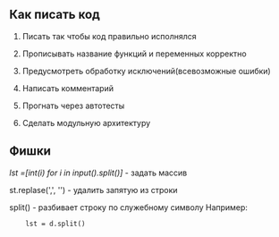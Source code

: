 
## Как писать код
1. Писать так чтобы код правильно исполнялся

2. Прописывать название функций и переменных корректно

3. Предусмотреть обработку исключений(всевозможные ошибки)

4. Написать комментарий

5. Прогнать через автотесты

6. Сделать модульную архитектуру

## Фишки

*lst =[int(i) for i in input().split()]* - задать массив

st.replase(',', '') - удалить запятую из строки

split() - разбивает строку по служебному символу
Например:
        
        lst = d.split()
